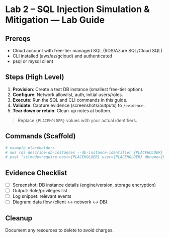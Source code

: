 
# Lab 2 – SQL Injection Simulation & Mitigation — Lab Guide

## Prereqs
- Cloud account with free-tier managed SQL (RDS/Azure SQL/Cloud SQL)
- CLI installed (aws/az/gcloud) and authenticated
- psql or mysql client

## Steps (High Level)
1. **Provision**: Create a test DB instance (smallest free-tier option).
2. **Configure**: Network allowlist, auth, initial users/roles.
3. **Execute**: Run the SQL and CLI commands in this guide.
4. **Validate**: Capture evidence (screenshots/outputs) to `/evidence`.
5. **Tear down or retain**: Clean-up notes at bottom.

> Replace `{PLACEHOLDER}` values with your actual identifiers.

## Commands (Scaffold)
```bash
# example placeholders
# aws rds describe-db-instances --db-instance-identifier {PLACEHOLDER}
# psql "sslmode=require host={PLACEHOLDER} user={PLACEHOLDER} dbname={PLACEHOLDER}"
```

## Evidence Checklist
- [ ] Screenshot: DB instance details (engine/version, storage encryption)
- [ ] Output: Role/privileges list
- [ ] Log snippet: relevant events
- [ ] Diagram: data flow (client ↔ network ↔ DB)

## Cleanup
Document any resources to delete to avoid charges.
